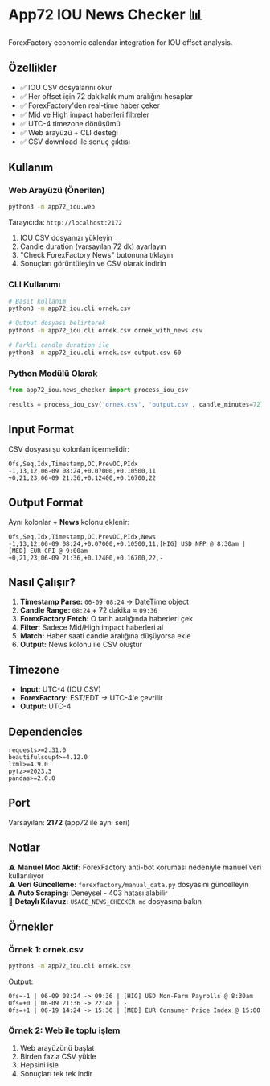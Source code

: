 # App72 IOU News Checker 📊

ForexFactory economic calendar integration for IOU offset analysis.

## Özellikler

- ✅ IOU CSV dosyalarını okur
- ✅ Her offset için 72 dakikalık mum aralığını hesaplar
- ✅ ForexFactory'den real-time haber çeker
- ✅ Mid ve High impact haberleri filtreler
- ✅ UTC-4 timezone dönüşümü
- ✅ Web arayüzü + CLI desteği
- ✅ CSV download ile sonuç çıktısı

## Kullanım

### Web Arayüzü (Önerilen)

```bash
python3 -m app72_iou.web
```

Tarayıcıda: `http://localhost:2172`

1. IOU CSV dosyanızı yükleyin
2. Candle duration (varsayılan 72 dk) ayarlayın
3. "Check ForexFactory News" butonuna tıklayın
4. Sonuçları görüntüleyin ve CSV olarak indirin

### CLI Kullanımı

```bash
# Basit kullanım
python3 -m app72_iou.cli ornek.csv

# Output dosyası belirterek
python3 -m app72_iou.cli ornek.csv ornek_with_news.csv

# Farklı candle duration ile
python3 -m app72_iou.cli ornek.csv output.csv 60
```

### Python Modülü Olarak

```python
from app72_iou.news_checker import process_iou_csv

results = process_iou_csv('ornek.csv', 'output.csv', candle_minutes=72)
```

## Input Format

CSV dosyası şu kolonları içermelidir:

```
Ofs,Seq,Idx,Timestamp,OC,PrevOC,PIdx
-1,13,12,06-09 08:24,+0.07000,+0.10500,11
+0,21,23,06-09 21:36,+0.12400,+0.16700,22
```

## Output Format

Aynı kolonlar + **News** kolonu eklenir:

```
Ofs,Seq,Idx,Timestamp,OC,PrevOC,PIdx,News
-1,13,12,06-09 08:24,+0.07000,+0.10500,11,[HIG] USD NFP @ 8:30am | [MED] EUR CPI @ 9:00am
+0,21,23,06-09 21:36,+0.12400,+0.16700,22,-
```

## Nasıl Çalışır?

1. **Timestamp Parse:** `06-09 08:24` → DateTime object
2. **Candle Range:** `08:24` + 72 dakika = `09:36`
3. **ForexFactory Fetch:** O tarih aralığında haberleri çek
4. **Filter:** Sadece Mid/High impact haberleri al
5. **Match:** Haber saati candle aralığına düşüyorsa ekle
6. **Output:** News kolonu ile CSV oluştur

## Timezone

- **Input:** UTC-4 (IOU CSV)
- **ForexFactory:** EST/EDT → UTC-4'e çevrilir
- **Output:** UTC-4

## Dependencies

```
requests>=2.31.0
beautifulsoup4>=4.12.0
lxml>=4.9.0
pytz>=2023.3
pandas>=2.0.0
```

## Port

Varsayılan: **2172** (app72 ile aynı seri)

## Notlar

⚠️ **Manuel Mod Aktif:** ForexFactory anti-bot koruması nedeniyle manuel veri kullanılıyor  
⚠️ **Veri Güncelleme:** `forexfactory/manual_data.py` dosyasını güncelleyin  
⚠️ **Auto Scraping:** Deneysel - 403 hatası alabilir  
📖 **Detaylı Kılavuz:** `USAGE_NEWS_CHECKER.md` dosyasına bakın

## Örnekler

### Örnek 1: ornek.csv

```bash
python3 -m app72_iou.cli ornek.csv
```

Output:
```
Ofs=-1 | 06-09 08:24 -> 09:36 | [HIG] USD Non-Farm Payrolls @ 8:30am
Ofs=+0 | 06-09 21:36 -> 22:48 | -
Ofs=+1 | 06-19 14:24 -> 15:36 | [MED] EUR Consumer Price Index @ 15:00
```

### Örnek 2: Web ile toplu işlem

1. Web arayüzünü başlat
2. Birden fazla CSV yükle
3. Hepsini işle
4. Sonuçları tek tek indir
